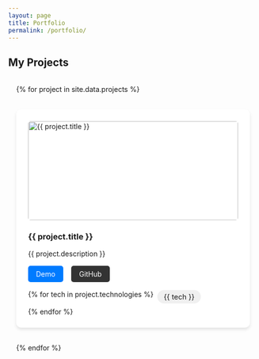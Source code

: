 ```yaml
---
layout: page
title: Portfolio
permalink: /portfolio/
---
```


<section class="portfolio">
  <h2>My Projects</h2>
  <div class="projects-container">
    {% for project in site.data.projects %}
    <div class="project-card">
      <img src="{{ project.image }}" alt="{{ project.title }}">
      <h3>{{ project.title }}</h3>
      <p>{{ project.description }}</p>
      <div class="project-links">
        <a href="{{ project.demo }}" target="_blank" class="demo-link">Demo</a>
        <a href="{{ project.github }}" target="_blank" class="github-link">GitHub</a>
      </div>
      <div class="technologies">
        {% for tech in project.technologies %}
        <span class="tech-pill">{{ tech }}</span>
        {% endfor %}
      </div>
    </div>
    {% endfor %}
  </div>
</section>

<style>
.projects-container {
  display: grid;
  grid-template-columns: repeat(auto-fit, minmax(300px, 1fr));
  gap: 2rem;
  padding: 1rem;
}

.project-card {
  background: white;
  border-radius: 10px;
  padding: 1.5rem;
  box-shadow: 0 4px 6px rgba(0, 0, 0, 0.1);
  transition: transform 0.3s ease;
}

.project-card:hover {
  transform: translateY(-5px);
}

.project-card img {
  width: 100%;
  height: 200px;
  object-fit: cover;
  border-radius: 5px;
}

.project-links {
  margin: 1rem 0;
  display: flex;
  gap: 1rem;
}

.technologies {
  display: flex;
  flex-wrap: wrap;
  gap: 0.5rem;
}

.tech-pill {
  background: #f0f0f0;
  padding: 0.3rem 0.8rem;
  border-radius: 20px;
  font-size: 0.9rem;
}

.demo-link, .github-link {
  padding: 0.5rem 1rem;
  border-radius: 5px;
  text-decoration: none;
}

.demo-link {
  background: #007bff;
  color: white;
}

.github-link {
  background: #333;
  color: white;
}
</style>
